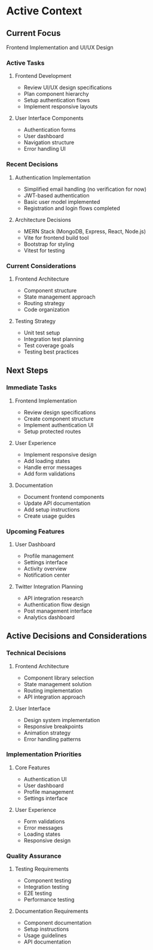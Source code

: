 # Active Context

## Current Focus
Frontend Implementation and UI/UX Design

### Active Tasks
1. Frontend Development
   - Review UI/UX design specifications
   - Plan component hierarchy
   - Setup authentication flows
   - Implement responsive layouts

2. User Interface Components
   - Authentication forms
   - User dashboard
   - Navigation structure
   - Error handling UI

### Recent Decisions
1. Authentication Implementation
   - Simplified email handling (no verification for now)
   - JWT-based authentication
   - Basic user model implemented
   - Registration and login flows completed

2. Architecture Decisions
   - MERN Stack (MongoDB, Express, React, Node.js)
   - Vite for frontend build tool
   - Bootstrap for styling
   - Vitest for testing

### Current Considerations
1. Frontend Architecture
   - Component structure
   - State management approach
   - Routing strategy
   - Code organization

2. Testing Strategy
   - Unit test setup
   - Integration test planning
   - Test coverage goals
   - Testing best practices

## Next Steps

### Immediate Tasks
1. Frontend Implementation
   - Review design specifications
   - Create component structure
   - Implement authentication UI
   - Setup protected routes

2. User Experience
   - Implement responsive design
   - Add loading states
   - Handle error messages
   - Add form validations

3. Documentation
   - Document frontend components
   - Update API documentation
   - Add setup instructions
   - Create usage guides

### Upcoming Features
1. User Dashboard
   - Profile management
   - Settings interface
   - Activity overview
   - Notification center

2. Twitter Integration Planning
   - API integration research
   - Authentication flow design
   - Post management interface
   - Analytics dashboard

## Active Decisions and Considerations

### Technical Decisions
1. Frontend Architecture
   - Component library selection
   - State management solution
   - Routing implementation
   - API integration approach

2. User Interface
   - Design system implementation
   - Responsive breakpoints
   - Animation strategy
   - Error handling patterns

### Implementation Priorities
1. Core Features
   - Authentication UI
   - User dashboard
   - Profile management
   - Settings interface

2. User Experience
   - Form validations
   - Error messages
   - Loading states
   - Responsive design

### Quality Assurance
1. Testing Requirements
   - Component testing
   - Integration testing
   - E2E testing
   - Performance testing

2. Documentation Requirements
   - Component documentation
   - Setup instructions
   - Usage guidelines
   - API documentation 